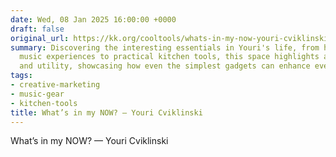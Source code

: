 ```yaml
---
date: Wed, 08 Jan 2025 16:00:00 +0000
draft: false
original_url: https://kk.org/cooltools/whats-in-my-now-youri-cviklinski/
summary: Discovering the interesting essentials in Youri's life, from high-fidelity
  music experiences to practical kitchen tools, this space highlights a mix of creativity
  and utility, showcasing how even the simplest gadgets can enhance everyday moments.
tags:
- creative-marketing
- music-gear
- kitchen-tools
title: What’s in my NOW? — Youri Cviklinski
---
```


What’s in my NOW? — Youri Cviklinski